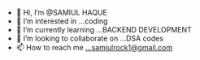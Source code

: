 - 👋 Hi, I’m @SAMIUL HAQUE
- 👀 I’m interested in ...coding
- 🌱 I’m currently learning ...BACKEND DEVELOPMENT
- 💞️ I’m looking to collaborate on ...DSA codes
- 📫 How to reach me ...samiulrock1@gmail.com

<!---
SAMIUL786HAQUE/SAMIUL786HAQUE is a ✨ special ✨ repository because its `README.md` (this file) appears on your GitHub profile.
You can click the Preview link to take a look at your changes.
--->
